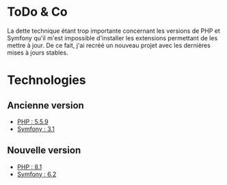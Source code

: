 # ToDo & Co

La dette technique étant trop importante concernant les versions de PHP et Symfony qu'il m'est impossible d'installer les extensions permettant de les mettre à jour.
De ce fait, j'ai recréé un nouveau projet avec les dernières mises à jours stables.

# Technologies
## Ancienne version
* [PHP : 5.5.9](https://www.php.net/)
* [Symfony : 3.1](https://symfony.com/doc/current/index.html)

## Nouvelle version
* [PHP : 8.1](https://www.php.net/)
* [Symfony : 6.2](https://symfony.com/doc/current/index.html)
